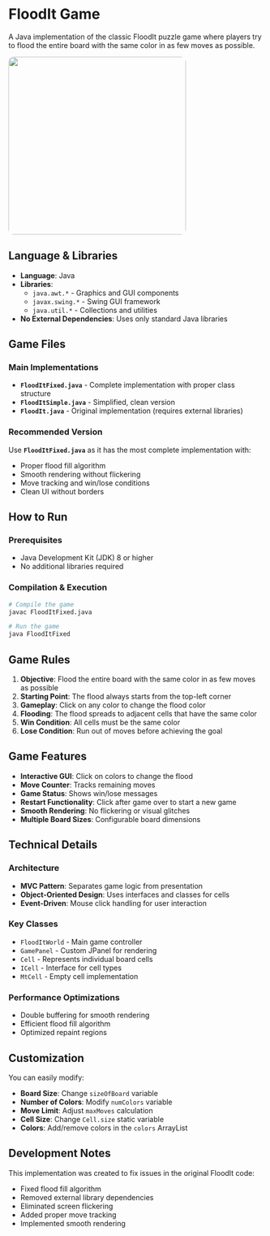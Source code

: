# FloodIt Game

A Java implementation of the classic FloodIt puzzle game where players try to flood the entire board with the same color in as few moves as possible.


<img src="https://github.com/user-attachments/assets/407bd748-4a42-4472-8bcf-b8ef94c0489a" style="width:350px; border-radius:10px;">


## Language & Libraries

- **Language**: Java
- **Libraries**: 
  - `java.awt.*` - Graphics and GUI components
  - `javax.swing.*` - Swing GUI framework
  - `java.util.*` - Collections and utilities
- **No External Dependencies**: Uses only standard Java libraries

## Game Files

### Main Implementations
- **`FloodItFixed.java`** - Complete implementation with proper class structure
- **`FloodItSimple.java`** - Simplified, clean version
- **`FloodIt.java`** - Original implementation (requires external libraries)

### Recommended Version
Use **`FloodItFixed.java`** as it has the most complete implementation with:
- Proper flood fill algorithm
- Smooth rendering without flickering
- Move tracking and win/lose conditions
- Clean UI without borders

## How to Run

### Prerequisites
- Java Development Kit (JDK) 8 or higher
- No additional libraries required

### Compilation & Execution
```bash
# Compile the game
javac FloodItFixed.java

# Run the game
java FloodItFixed
```

## Game Rules

1. **Objective**: Flood the entire board with the same color in as few moves as possible
2. **Starting Point**: The flood always starts from the top-left corner
3. **Gameplay**: Click on any color to change the flood color
4. **Flooding**: The flood spreads to adjacent cells that have the same color
5. **Win Condition**: All cells must be the same color
6. **Lose Condition**: Run out of moves before achieving the goal

## Game Features

- **Interactive GUI**: Click on colors to change the flood
- **Move Counter**: Tracks remaining moves
- **Game Status**: Shows win/lose messages
- **Restart Functionality**: Click after game over to start a new game
- **Smooth Rendering**: No flickering or visual glitches
- **Multiple Board Sizes**: Configurable board dimensions

## Technical Details

### Architecture
- **MVC Pattern**: Separates game logic from presentation
- **Object-Oriented Design**: Uses interfaces and classes for cells
- **Event-Driven**: Mouse click handling for user interaction

### Key Classes
- `FloodItWorld` - Main game controller
- `GamePanel` - Custom JPanel for rendering
- `Cell` - Represents individual board cells
- `ICell` - Interface for cell types
- `MtCell` - Empty cell implementation

### Performance Optimizations
- Double buffering for smooth rendering
- Efficient flood fill algorithm
- Optimized repaint regions

## Customization

You can easily modify:
- **Board Size**: Change `sizeOfBoard` variable
- **Number of Colors**: Modify `numColors` variable
- **Move Limit**: Adjust `maxMoves` calculation
- **Cell Size**: Change `Cell.size` static variable
- **Colors**: Add/remove colors in the `colors` ArrayList

## Development Notes

This implementation was created to fix issues in the original FloodIt code:
- Fixed flood fill algorithm
- Removed external library dependencies
- Eliminated screen flickering
- Added proper move tracking
- Implemented smooth rendering

